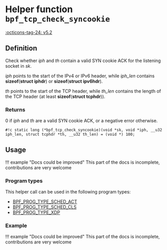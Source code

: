 # Helper function `bpf_tcp_check_syncookie`

<!-- [FEATURE_TAG](bpf_tcp_check_syncookie) -->
[:octicons-tag-24: v5.2](https://github.com/torvalds/linux/commit/399040847084a69f345e0a52fd62f04654e0fce3)
<!-- [/FEATURE_TAG] -->

## Definition

<!-- [HELPER_FUNC_DEF] -->
Check whether _iph_ and _th_ contain a valid SYN cookie ACK for the listening socket in _sk_.

_iph_ points to the start of the IPv4 or IPv6 header, while _iph_len_ contains **sizeof**(**struct iphdr**) or **sizeof**(**struct ipv6hdr**).

_th_ points to the start of the TCP header, while _th_len_ contains the length of the TCP header (at least **sizeof**(**struct tcphdr**)).

### Returns

0 if _iph_ and _th_ are a valid SYN cookie ACK, or a negative error otherwise.

`#!c static long (*bpf_tcp_check_syncookie)(void *sk, void *iph, __u32 iph_len, struct tcphdr *th, __u32 th_len) = (void *) 100;`
<!-- [/HELPER_FUNC_DEF] -->

## Usage

!!! example "Docs could be improved"
    This part of the docs is incomplete, contributions are very welcome

### Program types

This helper call can be used in the following program types:

<!-- DO NOT EDIT MANUALLY -->
<!-- [HELPER_FUNC_PROG_REF] -->
 * [BPF_PROG_TYPE_SCHED_ACT](../program-type/BPF_PROG_TYPE_SCHED_ACT.md)
 * [BPF_PROG_TYPE_SCHED_CLS](../program-type/BPF_PROG_TYPE_SCHED_CLS.md)
 * [BPF_PROG_TYPE_XDP](../program-type/BPF_PROG_TYPE_XDP.md)
<!-- [/HELPER_FUNC_PROG_REF] -->

### Example

!!! example "Docs could be improved"
    This part of the docs is incomplete, contributions are very welcome
